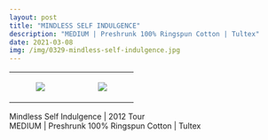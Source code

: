 ```yaml
---
layout: post
title: "MINDLESS SELF INDULGENCE"
description: "MEDIUM | Preshrunk 100% Ringspun Cotton | Tultex"
date: 2021-03-08
img: /img/0329-mindless-self-indulgence.jpg
---
```




<table style="width:100%;"><tr><td style="vertical-align:top;">
      <figure class="tmblr-full" data-orig-height="2048" data-orig-width="1365" data-orig-src="https://concertshirts.netlify.app/shirts/0329/0329-01.jpg"><img src="https://64.media.tumblr.com/d2f3b67278dedc0b05f063bd59c3b4a7/f3df205abb45f171-78/s540x810/609da49113fe18ebd42d80fda77f5a668fec5fc1.jpg" data-orig-height="2048" data-orig-width="1365" data-orig-src="https://concertshirts.netlify.app/shirts/0329/0329-01.jpg"/></figure></td>
    <td style="vertical-align:top;">
      <figure class="tmblr-full" data-orig-height="2048" data-orig-width="1365" data-orig-src="https://concertshirts.netlify.app/shirts/0329/0329-02.jpg"><img src="https://64.media.tumblr.com/ae79c064b4bee099a39354c2c56b2c66/f3df205abb45f171-48/s540x810/2be94dca4494355b9edde395d0d6f8d53cab33ba.jpg" data-orig-height="2048" data-orig-width="1365" data-orig-src="https://concertshirts.netlify.app/shirts/0329/0329-02.jpg"/></figure></td>
  </tr></table><p>
  Mindless Self Indulgence | 2012 Tour<br/>MEDIUM | Preshrunk 100% Ringspun Cotton | Tultex
</p>
